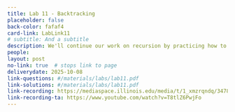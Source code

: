 ```yaml
---
title: Lab 11 - Backtracking
placeholder: false
back-color: fafaf4
card-link: LabLink11
# subtitle: And a subtitle
description: We'll continue our work on recursion by practicing how to use backtracking to create optimal recursions. Special emphasis on writing recurrences.
people:
layout: post
no-link: true  # stops link to page 
deliverydate: 2025-10-08
link-questions: #/materials/labs/lab11.pdf
link-solutions: #/materials/labs/lab11.pdf
link-recording: https://mediaspace.illinois.edu/media/t/1_xmzrqndq/347892222
link-recording-ta: https://www.youtube.com/watch?v=T8tlZ6PwjFo
---
```










